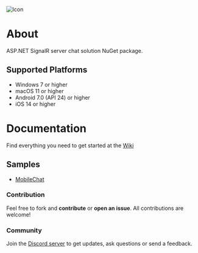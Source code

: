 ![Icon](https://i.imgur.com/AhzBf9P.png)

# About
ASP.NET SignalR server chat solution NuGet package.

## Supported Platforms
- Windows 7 or higher
- macOS 11 or higher
- Android 7.0 (API 24) or higher
- iOS 14 or higher

# Documentation
Find everything you need to get started at the [Wiki](https://github.com/jihadkhawaja/mobilechat.server/wiki)

## Samples
- [MobileChat](https://github.com/jihadkhawaja/MobileChat)

### Contribution
Feel free to fork and **contribute** or **open an issue**. All contributions are welcome!

### Community
Join the [Discord server](https://discord.gg/9KMAM2RKVC) to get updates, ask questions or send a feedback.
